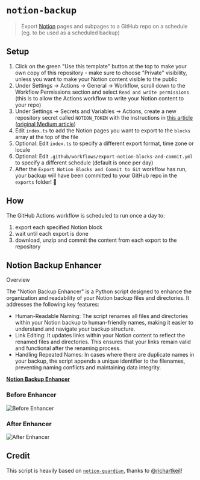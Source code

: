 # `notion-backup`

> Export [Notion](https://www.notion.so/) pages and subpages to a GitHub repo on a schedule (eg. to be used as a scheduled backup)

## Setup

1. Click on the green "Use this template" button at the top to make your own copy of this repository - make sure to choose "Private" visibility, unless you want to make your Notion content visible to the public
2. Under Settings -> Actions -> General -> Workflow, scroll down to the Workflow Permissions section and select `Read and write permissions` (this is to allow the Actions workflow to write your Notion content to your repo)
3. Under Settings -> Secrets and Variables -> Actions, create a new repository secret called `NOTION_TOKEN` with the instructions in [this article](https://archive.ph/b5mgg) ([original Medium article](https://artur-en.medium.com/automated-notion-backups-f6af4edc298d))
4. Edit `index.ts` to add the Notion pages you want to export to the `blocks` array at the top of the file
5. Optional: Edit `index.ts` to specify a different export format, time zone or locale
6. Optional: Edit `.github/workflows/export-notion-blocks-and-commit.yml` to specify a different schedule (default is once per day)
7. After the `Export Notion Blocks and Commit to Git` workflow has run, your backup will have been committed to your GitHub repo in the `exports` folder! 🙌

## How

The GitHub Actions workflow is scheduled to run once a day to:

1. export each specified Notion block
2. wait until each export is done
3. download, unzip and commit the content from each export to the repository

## Notion Backup Enhancer

Overview

The "Notion Backup Enhancer" is a Python script designed to enhance the organization and readability of your Notion backup files and directories. It addresses the following key features:

- Human-Readable Naming: The script renames all files and directories within your Notion backup to human-friendly names, making it easier to understand and navigate your backup structure.
- Link Editing: It updates links within your Notion content to reflect the renamed files and directories. This ensures that your links remain valid and functional after the renaming process.
- Handling Repeated Names: In cases where there are duplicate names in your backup, the script appends a unique identifier to the filenames, preventing naming conflicts and maintaining data integrity.

**[Notion Backup Enhancer](https://github.com/juba0x00/notion-backup-enhancer)**
### Before Enhancer
![Before Enhancer](https://github.com/juba0x00/notion-backup-enhanced-pr/assets/73611543/3e8989a4-db43-41f9-887e-0c298f9b7e8e)
### After Enhancer
![After Enhancer](https://github.com/juba0x00/notion-backup-enhanced-pr/assets/73611543/7758b27d-2806-4dd0-8e35-c4cf3c7a3ca0)

## Credit

This script is heavily based on [`notion-guardian`](https://github.com/richartkeil/notion-guardian), thanks to [@richartkeil](https://github.com/richartkeil)!
